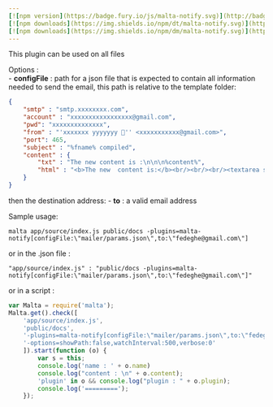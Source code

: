 ```yaml
---
[![npm version](https://badge.fury.io/js/malta-notify.svg)](http://badge.fury.io/js/malta-notify)
[![npm downloads](https://img.shields.io/npm/dt/malta-notify.svg)](https://npmjs.org/package/malta-notify)
[![npm downloads](https://img.shields.io/npm/dm/malta-notify.svg)](https://npmjs.org/package/malta-notify)  
---  
```


This plugin can be used on all files  

Options :  
    - **configFile** : path for a json file that is expected to contain all information needed to send the email, this path is relative to the template folder:  
``` json
{
    "smtp" : "smtp.xxxxxxxx.com",
    "account" : "xxxxxxxxxxxxxxxxx@gmail.com",
    "pwd": "xxxxxxxxxxxxxx",
    "from" : "'xxxxxxx yyyyyyy 👥'' <xxxxxxxxxxx@gmail.com>",
    "port": 465,
    "subject" : "%fname% compiled",
    "content" : {
        "txt" : "The new content is :\n\n\n%content%",
        "html" : "<b>The new  content is:</b><br/><br/><br/><textarea style=\"width:100%;height:500px;background-color:#444;color:#0f0;font-size:2em\">%content%</textarea>"
    }  
}
```
then the destination address: 
    - **to** : a valid email address  

Sample usage:  
```
malta app/source/index.js public/docs -plugins=malta-notify[configFile:\"mailer/params.json\",to:\"fedeghe@gmail.com\"]
```
or in the .json file :
```
"app/source/index.js" : "public/docs -plugins=malta-notify[configFile:\"mailer/params.json\",to:\"fedeghe@gmail.com\"]"
```
or in a script : 
``` js
var Malta = require('malta');
Malta.get().check([
    'app/source/index.js',
    'public/docs',
    '-plugins=malta-notify[configFile:\"mailer/params.json\",to:\"fedeghe@gmail.com\"]',
    '-options=showPath:false,watchInterval:500,verbose:0'
    ]).start(function (o) {
        var s = this;
        console.log('name : ' + o.name)
        console.log("content : \n" + o.content);
        'plugin' in o && console.log("plugin : " + o.plugin);
        console.log('=========');
    });
```